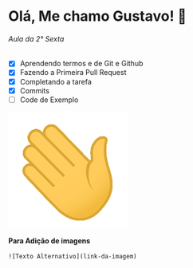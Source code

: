 # Olá, Me chamo Gustavo! 👋
###### Aula da 2° Sexta

- [x] Aprendendo termos e de Git e Github
- [x] Fazendo a Primeira Pull Request
- [x] Completando a tarefa
- [x] Commits
- [ ] Code de Exemplo

![Hi!](https://raw.githubusercontent.com/ABSphreak/ABSphreak/master/gifs/Hi.gif)

**Para Adição de imagens**
```
![Texto Alternativo](link-da-imagem)
```
